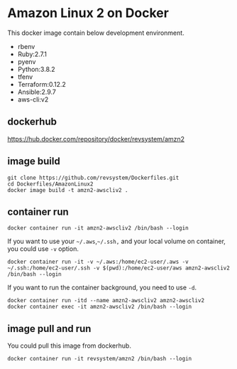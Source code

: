 # Amazon Linux 2 on Docker

This docker image contain below development environment.

- rbenv
- Ruby:2.7.1
- pyenv
- Python:3.8.2
- tfenv
- Terraform:0.12.2
- Ansible:2.9.7
- aws-cli:v2

## dockerhub

<https://hub.docker.com/repository/docker/revsystem/amzn2>

## image build

```shell
git clone https://github.com/revsystem/Dockerfiles.git
cd Dockerfiles/AmazonLinux2
docker image build -t amzn2-awscliv2 .
```

## container run

```shell
docker container run -it amzn2-awscliv2 /bin/bash --login
```

If you want to use your `~/.aws`,`~/.ssh,` and your local volume on container, you could use `-v` option.

```shell
docker container run -it -v ~/.aws:/home/ec2-user/.aws -v ~/.ssh:/home/ec2-user/.ssh -v $(pwd):/home/ec2-user/aws amzn2-awscliv2 /bin/bash --login
```

If you want to run the container background, you need to use `-d`.

```shell
docker container run -itd --name amzn2-awscliv2 amzn2-awscliv2
docker container exec -it amzn2-awscliv2 /bin/bash --login
```

## image pull and run

You could pull this image from dockerhub.

```shell
docker container run -it revsystem/amzn2 /bin/bash --login
```
